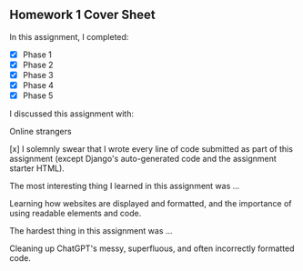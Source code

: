 Homework 1 Cover Sheet
----------------------

In this assignment, I completed:

- [x] Phase 1
- [x] Phase 2
- [x] Phase 3
- [x] Phase 4
- [x] Phase 5

I discussed this assignment with:

Online strangers

[x] I solemnly swear that I wrote every line of code submitted as part
of this assignment (except Django's auto-generated code and the
assignment starter HTML).

The most interesting thing I learned in this assignment was ...

Learning how websites are displayed and formatted, and the importance of using readable elements and code.

The hardest thing in this assignment was ...

Cleaning up ChatGPT's messy, superfluous, and often incorrectly formatted code.